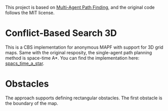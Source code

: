 This project is based on [Multi-Agent Path Finding](https://github.com/GavinPHR/Multi-Agent-Path-Finding), and the original code follows the MIT license.

# Conflict-Based Search 3D
This is a CBS implementation for anonymous MAPF with support for 3D grid maps. Same with the original resposity, the single-agent path planning method is space-time A*. You can find the implementation here: [spacs_time_a_star](https://github.com/pengyuanwei/space_time_a_star).

# Obstacles
The approach supports defining rectangular obstacles. The first obstacle is the boundary of the map.